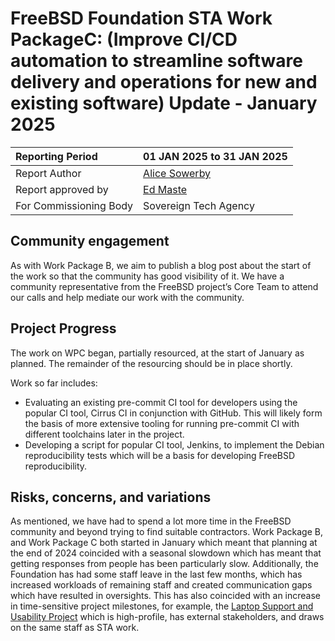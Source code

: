 # FreeBSD Foundation STA Work PackageC: (Improve CI/CD automation to streamline software delivery and operations for new and existing software) Update \- January 2025

| Reporting Period | 01 JAN 2025 to 31 JAN 2025 |
| :---- | :---- |
| Report Author | [Alice Sowerby](mailto:alice@freebsdfoundation.org) |
| Report approved by | [Ed Maste](mailto:emaste@freebsdfoundation.org) |
| For Commissioning Body | Sovereign Tech Agency |

## Community engagement

As with Work Package B, we aim to publish a blog post about the start of the work so that the community has good visibility of it. We have a community representative from the FreeBSD project’s Core Team to attend our calls and help mediate our work with the community.

## Project Progress

The work on WPC began, partially resourced, at the start of January as planned. The remainder of the resourcing should be in place shortly. 

Work so far includes:

* Evaluating an existing pre-commit CI tool for developers using the popular CI tool, Cirrus CI in conjunction with GitHub. This will likely form the basis of more extensive tooling for running pre-commit CI with different toolchains later in the project.   
* Developing a script for popular CI tool, Jenkins, to implement the Debian reproducibility tests which will be a basis for developing FreeBSD reproducibility.

## Risks, concerns, and variations

As mentioned, we have had to spend a lot more time in the FreeBSD community and beyond trying to find suitable contractors. Work Package B, and Work Package C both started in January which meant that planning at the end of 2024 coincided with a seasonal slowdown which has meant that getting responses from people has been particularly slow. Additionally, the Foundation has had some staff leave in the last few months, which has increased workloads of remaining staff and created communication gaps which have resulted in oversights. This has also coincided with an increase in time-sensitive project milestones, for example, the [Laptop Support and Usability Project](https://github.com/FreeBSDFoundation/proj-laptop) which is high-profile, has external stakeholders, and draws on the same staff as STA work. 